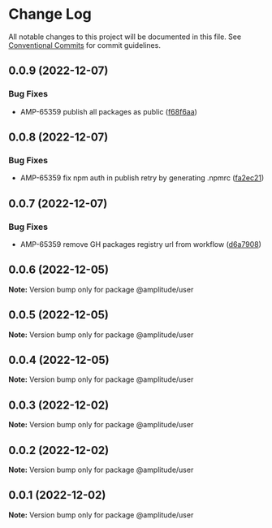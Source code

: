 # Change Log

All notable changes to this project will be documented in this file.
See [Conventional Commits](https://conventionalcommits.org) for commit guidelines.

## 0.0.9 (2022-12-07)


### Bug Fixes

* AMP-65359 publish all packages as public ([f68f6aa](https://github.com/amplitude-alpha/amplitude-sdk-typescript/commit/f68f6aacf089ccf063d889891a3d57fae7f2b444))





## 0.0.8 (2022-12-07)


### Bug Fixes

* AMP-65359 fix npm auth in publish retry by generating .npmrc ([fa2ec21](https://github.com/amplitude-alpha/amplitude-sdk-typescript/commit/fa2ec2150c2afa563152055abaee804dd93c9a6c))





## 0.0.7 (2022-12-07)


### Bug Fixes

* AMP-65359 remove GH packages registry url from workflow ([d6a7908](https://github.com/amplitude-alpha/amplitude-sdk-typescript/commit/d6a7908c9a1be2a989d874bb9f8ba568f01f8777))





## 0.0.6 (2022-12-05)

**Note:** Version bump only for package @amplitude/user





## 0.0.5 (2022-12-05)

**Note:** Version bump only for package @amplitude/user





## 0.0.4 (2022-12-05)

**Note:** Version bump only for package @amplitude/user





## 0.0.3 (2022-12-02)

**Note:** Version bump only for package @amplitude/user





## 0.0.2 (2022-12-02)

**Note:** Version bump only for package @amplitude/user





## 0.0.1 (2022-12-02)

**Note:** Version bump only for package @amplitude/user
